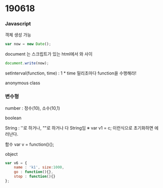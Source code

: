 # 190618

### Javascript



객체 생성 가능

```javascript
var now = new Date();
```



document 는 스크립트가 있는 html에서 <body>와 </body>사이

```javascript
document.write(now);
```



setInterval(function, time) : 1 * time 밀리초마다 function을 수행해라!



anonymous class 



### 변수형

number : 정수(10), 소수(10,1)

boolean 

String : ''로 하거나, ""로 하거나 다 String임
※ var v1 = c; 이런식으로 초기화하면 에러난다.

함수 
var v = function(){};

object

```javascript
var v6 = {
    name : 'k1', size:1000,
    go : function(){},
    stop : function(){}
};
```






